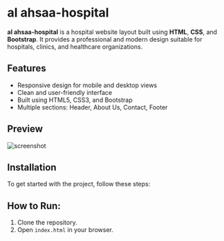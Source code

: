# al ahsaa-hospital

**al ahsaa-hospital** is a hospital website layout built using **HTML**, **CSS**, and **Bootstrap**. It provides a professional and modern design suitable for hospitals, clinics, and healthcare organizations.

## Features
- Responsive design for mobile and desktop views
- Clean and user-friendly interface
- Built using HTML5, CSS3, and Bootstrap
- Multiple sections: Header, About Us, Contact, Footer

## Preview

![screenshot](assets/screenshot.png)  <!-- Replace with your actual screenshot path -->

## Installation

To get started with the project, follow these steps:

## How to Run:
1. Clone the repository.
2. Open `index.html` in your browser.
